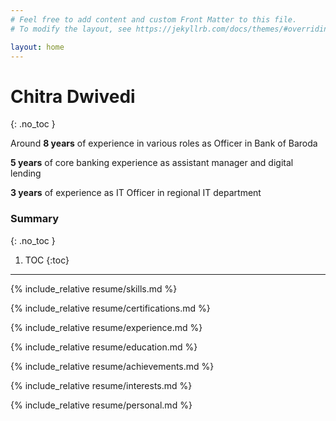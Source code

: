 ```yaml
---
# Feel free to add content and custom Front Matter to this file.
# To modify the layout, see https://jekyllrb.com/docs/themes/#overriding-theme-defaults

layout: home
---
```

<link rel="stylesheet" href="/assets/css/styles.css">

# Chitra Dwivedi
{: .no_toc }


Around **8 years** of experience in various roles as Officer in Bank of Baroda

**5 years** of core banking experience as assistant manager and digital lending

**3 years** of experience as IT Officer in regional IT department


### Summary
{: .no_toc }

1. TOC
{:toc}

---

{% include_relative resume/skills.md %}

{% include_relative resume/certifications.md %}

{% include_relative resume/experience.md %}

{% include_relative resume/education.md %}

{% include_relative resume/achievements.md %}

{% include_relative resume/interests.md %}

{% include_relative resume/personal.md %}
